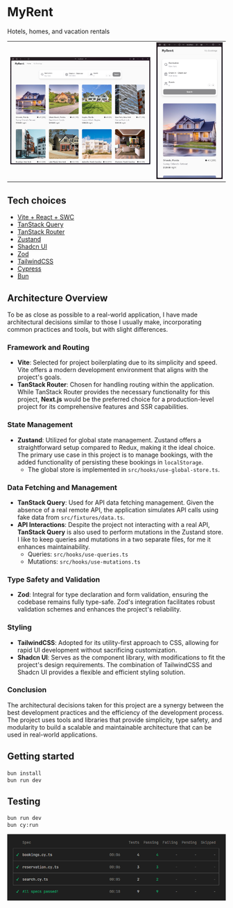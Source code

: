 # MyRent

Hotels, homes, and vacation rentals

|                                                      |                                                    |
| :--------------------------------------------------: | -------------------------------------------------- |
| ![Desktop Screenshot 1](./screenshots/desktop-1.png) | ![Mobile Screenshot 1](./screenshots/mobile-1.png) |

## Tech choices

- [Vite + React + SWC](https://vitejs.dev/)
- [TanStack Query](https://tanstack.com/query/latest/)
- [TanStack Router](https://tanstack.com/router/latest/)
- [Zustand](https://github.com/pmndrs/zustand)
- [Shadcn UI](https://ui.shadcn.com)
- [Zod](https://zod.dev)
- [TailwindCSS](https://tailwindcss.com/)
- [Cypress](https://cypress.io/)
- [Bun](https://bun.sh/)

## Architecture Overview

To be as close as possible to a real-world application, I have made architectural decisions similar to those I usually make, incorporating common practices and tools, but with slight differences.

### Framework and Routing

- **Vite**: Selected for project boilerplating due to its simplicity and speed. Vite offers a modern development environment that aligns with the project's goals.
- **TanStack Router**: Chosen for handling routing within the application. While TanStack Router provides the necessary functionality for this project, **Next.js** would be the preferred choice for a production-level project for its comprehensive features and SSR capabilities.

### State Management

- **Zustand**: Utilized for global state management. Zustand offers a straightforward setup compared to Redux, making it the ideal choice. The primary use case in this project is to manage bookings, with the added functionality of persisting these bookings in `localStorage`.
  - The global store is implemented in `src/hooks/use-global-store.ts`.

### Data Fetching and Management

- **TanStack Query**: Used for API data fetching management. Given the absence of a real remote API, the application simulates API calls using fake data from `src/fixtures/data.ts`.
- **API Interactions**: Despite the project not interacting with a real API, **TanStack Query** is also used to perform mutations in the Zustand store.\
  I like to keep queries and mutations in a two separate files, for me it enhances maintainability.
  - Queries: `src/hooks/use-queries.ts`
  - Mutations: `src/hooks/use-mutations.ts`

### Type Safety and Validation

- **Zod**: Integral for type declaration and form validation, ensuring the codebase remains fully type-safe. Zod's integration facilitates robust validation schemes and enhances the project's reliability.

### Styling

- **TailwindCSS**: Adopted for its utility-first approach to CSS, allowing for rapid UI development without sacrificing customization.
- **Shadcn UI**: Serves as the component library, with modifications to fit the project's design requirements. The combination of TailwindCSS and Shadcn UI provides a flexible and efficient styling solution.

### Conclusion

The architectural decisions taken for this project are a synergy between the best development practices and the efficiency of the development process. The project uses tools and libraries that provide simplicity, type safety, and modularity to build a scalable and maintainable architecture that can be used in real-world applications.

## Getting started

```
bun install
bun run dev
```

## Testing

```
bun run dev
bun cy:run
```

![Tests](./screenshots/tests.png)
